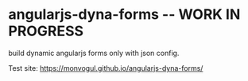 # angularjs-dyna-forms  -- WORK IN PROGRESS
build dynamic angularjs forms only with json config. 

Test site: https://monvogul.github.io/angularjs-dyna-forms/
